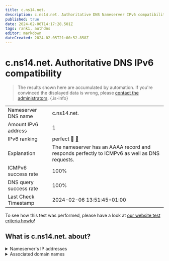 ```yaml
---
title: c.ns14.net.
description: c.ns14.net. Authoritative DNS Nameserver IPv6 compatibility
published: true
date: 2024-02-06T14:17:28.501Z
tags: rank1, authdns
editor: markdown
dateCreated: 2024-02-05T21:00:52.858Z
---
```


# c.ns14.net. Authoritative DNS IPv6 compatibility

> The results shown here are accumulated by automation. If you're convinced the displayed data is wrong, please [contact the administrators](/howto/chat). 
{.is-info}




|   |   |
| - | - |
| Nameserver DNS name | c.ns14.net.
| Amount IPv6 address | 1
| IPv6 ranking | perfect :1st_place_medal: [🔗](/howto/ranking) |
| Explanation | The nameserver has an AAAA record and responds perfectly to ICMPv6 as well as DNS requests. |
| ICMPv6 success rate | 100%|
| DNS query success rate | 100% |
| Last Check Timestamp | 2024-02-06 13:51:45+01:00 |

To see how this test was performed, please have a look at [our website test criteria howto](/howto/testcriteria/authdns)!


## What is c.ns14.net. about?




<details>
<summary>Nameserver's IP addresses</summary>

2a01:130:2000:118:89:146:248:231

</details>



<details>
<summary>Associated domain names</summary>

www.bmuv.de

www.bundesfinanzhof.de

www.bmas.de

www.bmfsfj.de

www.bundesfinanzministerium.de

</details>
